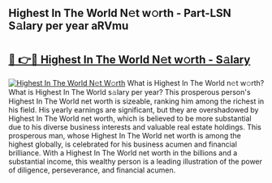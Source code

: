 ## Highest In The World N𝚎t w𝚘rth - Part-LSN S𝚊lary per year aRVmu

# <h2><a href="http://gc0kwr.nevu.top/?p=Highest+In+The+World">🔗 👉🔴 Highest In The World N𝚎t w𝚘rth - S𝚊lary</a></h2>

[![Highest In The World N𝚎t W𝚘rth](https://i.imgur.com/Oavwk0R.jpeg)](http://gc0kwr.nevu.top/?p=Highest+In+The+World)
What is Highest In The World n𝚎t w𝚘rth? What is Highest In The World s𝚊lary per year?
This prosperous person's Highest In The World net worth is sizeable, ranking him among the richest in his field. His yearly earnings are significant, but they are overshadowed by Highest In The World net worth, which is believed to be more substantial due to his diverse business interests and valuable real estate holdings. This prosperous man, whose Highest In The World net worth is among the highest globally, is celebrated for his business acumen and financial brilliance. With a Highest In The World net worth in the billions and a substantial income, this wealthy person is a leading illustration of the power of diligence, perseverance, and financial acumen.
